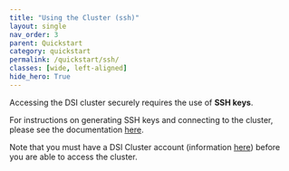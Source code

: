 ```yaml
---
title: "Using the Cluster (ssh)"
layout: single
nav_order: 3
parent: Quickstart
category: quickstart
permalink: /quickstart/ssh/
classes: [wide, left-aligned]
hide_hero: True
---
```


Accessing the DSI cluster securely requires the use of **SSH keys**. 

For instructions on generating SSH keys and connecting to the cluster, please see the documentation [here](https://clinic.ds.uchicago.edu/tutorials/ssh_github_cluster.html).

Note that you must have a DSI Cluster account (information [here](accounts.md)) before you are able to access the cluster.
